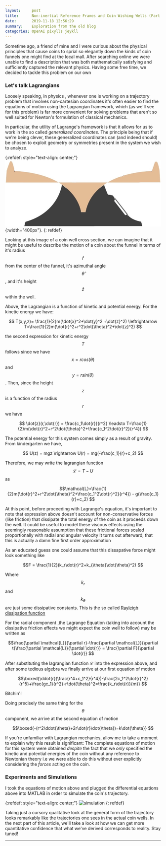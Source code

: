 ```yaml
---
layout:     post
title:      Non-inertial Reference Frames and Coin Wishing Wells (Part I)
date:       2019-11-18 12:56:29
summary:    Exploration from the old blog
categories: OpenAI pixylls jeykll
---
```


Sometime ago, a friend of mine and I were curious about the physical principles that cause coins to sprial so elegantly down the kinds of coin funnels one might find at the  local mall.
After searching online we were unable to find a description that was both mathematically satisfying and sufficiently captured the relevant physics. Having some free time, we decided to tackle this problem on our own 

### Let's talk Lagrangians

Loosely speaking, in physics , whenever one is working on a trajectory problem that
involves non-cartesian coordinates it's often easier to find the equations of motion
using the Lagrangian framework, which (as we'll see for this problem) is far more convenient for solving
problems that aren't so well suited for Newton's formulation of classical mechanics. 


In particular, the utility of  Lagrange's framework is that it allows for us to work
in the so called *generalized coordinates*. The principle being that if we're being clever,
these generalized coordinates can (and indeed should) be chosen to exploit geometry or symmetries
present in the system we wish to analyze.

{:refdef: style="text-align: center;"}
![wishingWell](/OldBlog/Wishing_Well.jpeg){:width="400px"}.
{: refdef}

Looking at this image of a coin well cross section, we can imagine that it might be
useful to describe the motion of a coin about the funnel in terms of it's radius $$\hat{r}$$ from the center  of the funnel,
it's azimuthal angle $$\hat{\theta}$$, and it's height $$\hat{z}$$ within the well. 

Above, the Lagrangian is a function of kinetic and potential energy. For the kinetic energy we have:

$$ T(x,y,z)= \frac{1}{2}m(\dot{x}^2+\dot{y}^2 +\dot{z}^2)  \leftrightarrow  T=\frac{1}{2}m(\dot{r}^2+r^2\dot{\theta}^2+\dot{z}^2) $$


the second expression for kinetic energy $$T$$ follows since we have 
$$ x = rcos(\theta)$$ and $$y= rsin(\theta)$$.
Then, since the height $$z$$ is a function of the radius $$r$$ we have

$$ \dot{z}(r,\dot{r}) = \frac{c_1\dot{r}}{r^2} \leadsto T=\frac{1}{2}m(\dot{r}^2+r^2\dot{\theta}^2+\frac{c_1^2\dot{r}^2}{r^4}) $$ 

The potential energy for this system comes simply as a result of gravity. From kindergarten we have,

$$ U(z) = mgz \rightarrow  U(r) = mg(-\frac{c_1}{r}+c_2) $$ 

Therefore, we may write the lagrangian function $$\mathcal{L}=T-U$$ as

$$\mathcal{L}=\frac{1}{2}m(\dot{r}^2+r^2\dot{\theta}^2+\frac{c_1^2\dot{r}^2}{r^4}) - g(\frac{c_1}{r}+c_2) $$

At this point, before proceeding with Lagrange's equation, it's important to note that expression above doesn't
account for non-conservative forces (like friction) that dissipate the total energy of the coin as it proceeds down the well.
It could be useful to model these viscous effects using the seemingly reasonable assumption that these frictional
forces scaled proportionally with radial and angular velocity It turns out afterward, that this is actually a damn fine first order approximation

As an educated guess one could assume that this dissapative force might look something like

$$F = \frac{1}{2}(k_r\dot{r}^2+k_{\theta}\dot{\theta}^2) $$

Where $$k_r$$ and $$k_{\theta}$$ are just some dissipative constants. This is the so called
[Rayleigh dissipation function](https://en.wikipedia.org/wiki/Rayleigh_dissipation_function)

 For the radial component ,the Lagrange Equation (taking into account the dissipative friction effects we might expect the coin well to follow) may be written as

$$\frac{\partial \mathcal{L}}{\partial r}-\frac{\partial \mathcal{L}}{\partial t}\frac{\partial \mathcal{L}}{\partial \dot{r}} = \frac{\partial F}{\partial \dot{r}} $$

After substituting the lagrangian  function $\mathcal{L}$ into the expression above, and after some tedious algebra we finally arrive at our first equation of motion

$$\boxed{\ddot{r}(\frac{r^4+c_1^2}{r^4})-\frac{2c_1^2\dot{r}^2}{r^5}+\frac{gc_1}{r^2}-r\dot{\theta}^2=\frac{k_r\dot{r}}{m}} $$

Bitchin'! 

Doing precisely the same thing for the $$\theta$$ component, we arrive at the second equation of motion

$$\boxed{-(r^2\ddot{\theta}+2r\dot{r}\dot{\theta})=k\dot{\theta}} $$

If you're unfamiliar with Lagrangian mechanics, allow me to take a moment to explain why this result is significant:
The complete equations of motion for this system were obtained *despite* the fact that we *only* specified the kinetic and potential energies of the coin without any
reference to Newtonian theory i.e we were able to do this without ever explicitly considering the *forces* acting on the coin.

### Experiments and Simulations 
I took the equations of motion above and plugged the differential equations above into MATLAB in order to simulate the coin's trajectory.

{:refdef: style="text-align: center;"}
![simulation](/OldBlog/test_animate.gif)
{: refdef}

Taking just a cursory qualitative look at the general form of the trajectory looks remarkably like the trajectories one sees in the actual coin wells.
In the next part of this article, we'll take a look at how we can get more quantitative confidence that what we've derived corresponds to reality. Stay tuned!

---
